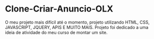 # Clone-Criar-Anuncio-OLX
O meu projeto mais difícil até o momento, projeto utilizando HTML, CSS, JAVASCRIPT, JQUERY, APIS E MUITO MAIS. Projeto foi dedicado a uma ideia de atividade do meu curso de montar um site.
